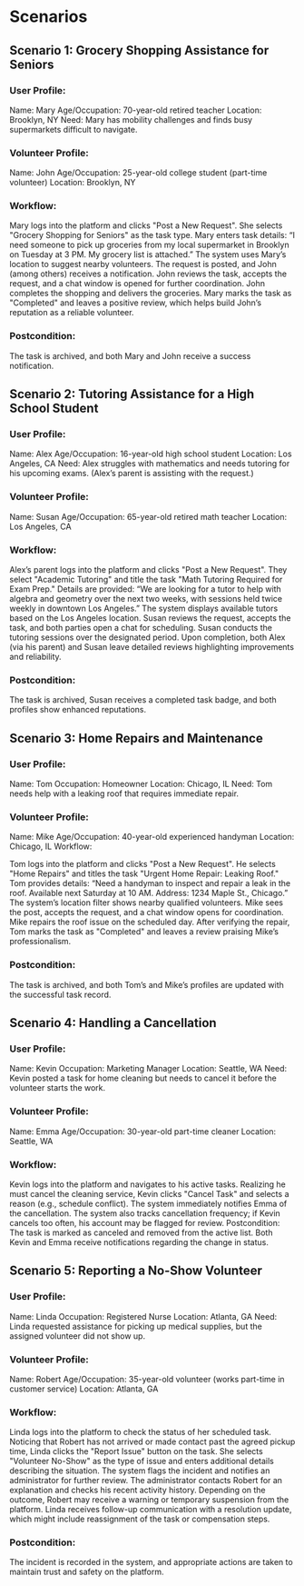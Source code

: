 # Scenarios

## Scenario 1: Grocery Shopping Assistance for Seniors

### User Profile:

Name: Mary
Age/Occupation: 70-year-old retired teacher
Location: Brooklyn, NY
Need: Mary has mobility challenges and finds busy supermarkets difficult to navigate.

### Volunteer Profile:

Name: John
Age/Occupation: 25-year-old college student (part-time volunteer)
Location: Brooklyn, NY

### Workflow:

Mary logs into the platform and clicks "Post a New Request".
She selects "Grocery Shopping for Seniors" as the task type.
Mary enters task details: “I need someone to pick up groceries from my local supermarket in Brooklyn on Tuesday at 3 PM. My grocery list is attached.”
The system uses Mary’s location to suggest nearby volunteers.
The request is posted, and John (among others) receives a notification.
John reviews the task, accepts the request, and a chat window is opened for further coordination.
John completes the shopping and delivers the groceries.
Mary marks the task as "Completed" and leaves a positive review, which helps build John’s reputation as a reliable volunteer.

### Postcondition: 
The task is archived, and both Mary and John receive a success notification.


## Scenario 2: Tutoring Assistance for a High School Student

### User Profile:

Name: Alex
Age/Occupation: 16-year-old high school student
Location: Los Angeles, CA
Need: Alex struggles with mathematics and needs tutoring for his upcoming exams. (Alex’s parent is assisting with the request.)

### Volunteer Profile:

Name: Susan
Age/Occupation: 65-year-old retired math teacher
Location: Los Angeles, CA

### Workflow:

Alex’s parent logs into the platform and clicks "Post a New Request".
They select "Academic Tutoring" and title the task "Math Tutoring Required for Exam Prep."
Details are provided: “We are looking for a tutor to help with algebra and geometry over the next two weeks, with sessions held twice weekly in downtown Los Angeles.”
The system displays available tutors based on the Los Angeles location.
Susan reviews the request, accepts the task, and both parties open a chat for scheduling.
Susan conducts the tutoring sessions over the designated period.
Upon completion, both Alex (via his parent) and Susan leave detailed reviews highlighting improvements and reliability.

### Postcondition:
The task is archived, Susan receives a completed task badge, and both profiles show enhanced reputations.

## Scenario 3: Home Repairs and Maintenance

### User Profile:

Name: Tom
Occupation: Homeowner
Location: Chicago, IL
Need: Tom needs help with a leaking roof that requires immediate repair.

### Volunteer Profile:

Name: Mike
Age/Occupation: 40-year-old experienced handyman
Location: Chicago, IL
Workflow:

Tom logs into the platform and clicks "Post a New Request".
He selects "Home Repairs" and titles the task "Urgent Home Repair: Leaking Roof."
Tom provides details: “Need a handyman to inspect and repair a leak in the roof. Available next Saturday at 10 AM. Address: 1234 Maple St., Chicago.”
The system’s location filter shows nearby qualified volunteers.
Mike sees the post, accepts the request, and a chat window opens for coordination.
Mike repairs the roof issue on the scheduled day.
After verifying the repair, Tom marks the task as "Completed" and leaves a review praising Mike’s professionalism.

### Postcondition: 
The task is archived, and both Tom’s and Mike’s profiles are updated with the successful task record.

## Scenario 4: Handling a Cancellation

### User Profile:

Name: Kevin
Occupation: Marketing Manager
Location: Seattle, WA
Need: Kevin posted a task for home cleaning but needs to cancel it before the volunteer starts the work.

### Volunteer Profile:

Name: Emma
Age/Occupation: 30-year-old part-time cleaner
Location: Seattle, WA

### Workflow:

Kevin logs into the platform and navigates to his active tasks.
Realizing he must cancel the cleaning service, Kevin clicks "Cancel Task" and selects a reason (e.g., schedule conflict).
The system immediately notifies Emma of the cancellation.
The system also tracks cancellation frequency; if Kevin cancels too often, his account may be flagged for review.
Postcondition: The task is marked as canceled and removed from the active list. Both Kevin and Emma receive notifications regarding the change in status.

## Scenario 5: Reporting a No-Show Volunteer

### User Profile:

Name: Linda
Occupation: Registered Nurse
Location: Atlanta, GA
Need: Linda requested assistance for picking up medical supplies, but the assigned volunteer did not show up.

### Volunteer Profile:

Name: Robert
Age/Occupation: 35-year-old volunteer (works part-time in customer service)
Location: Atlanta, GA

### Workflow:

Linda logs into the platform to check the status of her scheduled task.
Noticing that Robert has not arrived or made contact past the agreed pickup time, Linda clicks the "Report Issue" button on the task.
She selects "Volunteer No-Show" as the type of issue and enters additional details describing the situation.
The system flags the incident and notifies an administrator for further review.
The administrator contacts Robert for an explanation and checks his recent activity history.
Depending on the outcome, Robert may receive a warning or temporary suspension from the platform.
Linda receives follow-up communication with a resolution update, which might include reassignment of the task or compensation steps.

### Postcondition:
The incident is recorded in the system, and appropriate actions are taken to maintain trust and safety on the platform.
